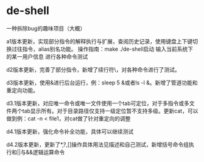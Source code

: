 # de-shell
一种拆除bug的趣味项目（大概）

a1版本更新，实现部分指令的解释执行与扩展，查阅历史记录，使用键盘上下键切换过往指令，alias别名功能。
  操作指南：make  ./de-shell启动  输入当前系统下的某一用户信息  进行各种命令测试
  
d2版本更新，完善了部分指令，新增了续行符\，对各种命令进行了测试。

d3版本更新，使用&进行后台运行，例：sleep 5 &或者ls -l &。新增了管道功能和重定向功能。

d3.1版本更新，对应唯一命令或唯一文件使用一个tab<tab>可定位，对于多指令或多文件两个tab<tab><tab>显示所有。对于目录路径仅支持一级定位暂不支持多级。更新cat，可以做到例：cat -n < file1，对cat做了针对重定向的调整

d4.1版本更新，强化命令补全功能，具体可以继续测试

d4.2版本更新，更新了*,?,[]操作具体用法见描述和自己测试，新增括号命令组执行和||与&&逻辑运算命令

